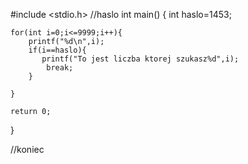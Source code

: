 #include <stdio.h>
//haslo
int main()
{
    int haslo=1453;

    for(int i=0;i<=9999;i++){
        printf("%d\n",i);
        if(i==haslo){
           printf("To jest liczba ktorej szukasz%d",i);
            break;
        }

    }

    return 0;
}


//koniec
